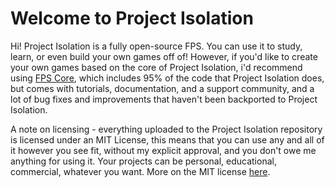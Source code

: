 # Welcome to Project Isolation

Hi! Project Isolation is a fully open-source FPS. You can use it to study, learn, or even build your own games off of! However, if you'd like to create your own games based on the core of Project Isolation, i'd recommend using [FPS Core](https://github.com/whoisEllie/FPSCore), which includes 95% of the code that Project Isolation does, but comes with tutorials, documentation, and a support community, and a lot of bug fixes and improvements that haven't been backported to Project Isolation.

A note on licensing - everything uploaded to the Project Isolation repository is licensed under an MIT License, this means that you can use any and all of it however you see fit, without my explicit approval, and you don't owe me anything for using it. Your projects can be personal, educational, commercial, whatever you want. More on the MIT license [here](https://choosealicense.com/licenses/mit/).
